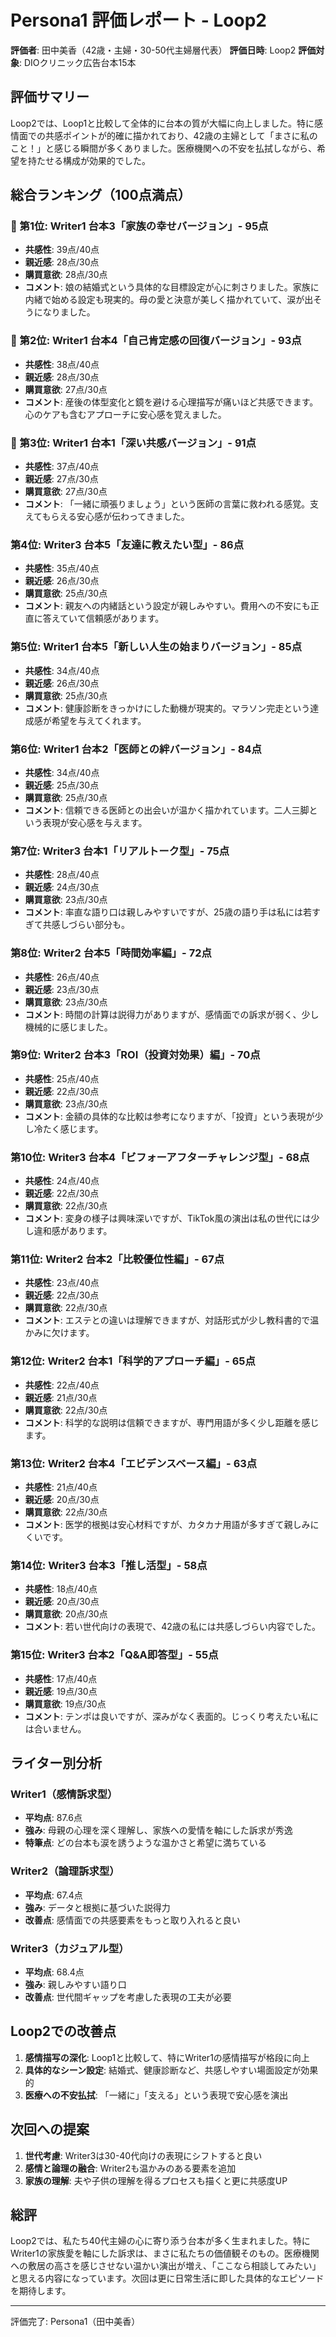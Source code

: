 # Persona1 評価レポート - Loop2
**評価者**: 田中美香（42歳・主婦・30-50代主婦層代表）
**評価日時**: Loop2
**評価対象**: DIOクリニック広告台本15本

## 評価サマリー
Loop2では、Loop1と比較して全体的に台本の質が大幅に向上しました。特に感情面での共感ポイントが的確に描かれており、42歳の主婦として「まさに私のこと！」と感じる瞬間が多くありました。医療機関への不安を払拭しながら、希望を持たせる構成が効果的でした。

## 総合ランキング（100点満点）

### 🥇 第1位: Writer1 台本3「家族の幸せバージョン」- 95点
- **共感性**: 39点/40点
- **親近感**: 28点/30点
- **購買意欲**: 28点/30点
- **コメント**: 娘の結婚式という具体的な目標設定が心に刺さりました。家族に内緒で始める設定も現実的。母の愛と決意が美しく描かれていて、涙が出そうになりました。

### 🥈 第2位: Writer1 台本4「自己肯定感の回復バージョン」- 93点
- **共感性**: 38点/40点
- **親近感**: 28点/30点
- **購買意欲**: 27点/30点
- **コメント**: 産後の体型変化と鏡を避ける心理描写が痛いほど共感できます。心のケアも含むアプローチに安心感を覚えました。

### 🥉 第3位: Writer1 台本1「深い共感バージョン」- 91点
- **共感性**: 37点/40点
- **親近感**: 27点/30点
- **購買意欲**: 27点/30点
- **コメント**: 「一緒に頑張りましょう」という医師の言葉に救われる感覚。支えてもらえる安心感が伝わってきました。

### 第4位: Writer3 台本5「友達に教えたい型」- 86点
- **共感性**: 35点/40点
- **親近感**: 26点/30点
- **購買意欲**: 25点/30点
- **コメント**: 親友への内緒話という設定が親しみやすい。費用への不安にも正直に答えていて信頼感があります。

### 第5位: Writer1 台本5「新しい人生の始まりバージョン」- 85点
- **共感性**: 34点/40点
- **親近感**: 26点/30点
- **購買意欲**: 25点/30点
- **コメント**: 健康診断をきっかけにした動機が現実的。マラソン完走という達成感が希望を与えてくれます。

### 第6位: Writer1 台本2「医師との絆バージョン」- 84点
- **共感性**: 34点/40点
- **親近感**: 25点/30点
- **購買意欲**: 25点/30点
- **コメント**: 信頼できる医師との出会いが温かく描かれています。二人三脚という表現が安心感を与えます。

### 第7位: Writer3 台本1「リアルトーク型」- 75点
- **共感性**: 28点/40点
- **親近感**: 24点/30点
- **購買意欲**: 23点/30点
- **コメント**: 率直な語り口は親しみやすいですが、25歳の語り手は私には若すぎて共感しづらい部分も。

### 第8位: Writer2 台本5「時間効率編」- 72点
- **共感性**: 26点/40点
- **親近感**: 23点/30点
- **購買意欲**: 23点/30点
- **コメント**: 時間の計算は説得力がありますが、感情面での訴求が弱く、少し機械的に感じました。

### 第9位: Writer2 台本3「ROI（投資対効果）編」- 70点
- **共感性**: 25点/40点
- **親近感**: 22点/30点
- **購買意欲**: 23点/30点
- **コメント**: 金額の具体的な比較は参考になりますが、「投資」という表現が少し冷たく感じます。

### 第10位: Writer3 台本4「ビフォーアフターチャレンジ型」- 68点
- **共感性**: 24点/40点
- **親近感**: 22点/30点
- **購買意欲**: 22点/30点
- **コメント**: 変身の様子は興味深いですが、TikTok風の演出は私の世代には少し違和感があります。

### 第11位: Writer2 台本2「比較優位性編」- 67点
- **共感性**: 23点/40点
- **親近感**: 22点/30点
- **購買意欲**: 22点/30点
- **コメント**: エステとの違いは理解できますが、対話形式が少し教科書的で温かみに欠けます。

### 第12位: Writer2 台本1「科学的アプローチ編」- 65点
- **共感性**: 22点/40点
- **親近感**: 21点/30点
- **購買意欲**: 22点/30点
- **コメント**: 科学的な説明は信頼できますが、専門用語が多く少し距離を感じます。

### 第13位: Writer2 台本4「エビデンスベース編」- 63点
- **共感性**: 21点/40点
- **親近感**: 20点/30点
- **購買意欲**: 22点/30点
- **コメント**: 医学的根拠は安心材料ですが、カタカナ用語が多すぎて親しみにくいです。

### 第14位: Writer3 台本3「推し活型」- 58点
- **共感性**: 18点/40点
- **親近感**: 20点/30点
- **購買意欲**: 20点/30点
- **コメント**: 若い世代向けの表現で、42歳の私には共感しづらい内容でした。

### 第15位: Writer3 台本2「Q&A即答型」- 55点
- **共感性**: 17点/40点
- **親近感**: 19点/30点
- **購買意欲**: 19点/30点
- **コメント**: テンポは良いですが、深みがなく表面的。じっくり考えたい私には合いません。

## ライター別分析

### Writer1（感情訴求型）
- **平均点**: 87.6点
- **強み**: 母親の心理を深く理解し、家族への愛情を軸にした訴求が秀逸
- **特筆点**: どの台本も涙を誘うような温かさと希望に満ちている

### Writer2（論理訴求型）
- **平均点**: 67.4点
- **強み**: データと根拠に基づいた説得力
- **改善点**: 感情面での共感要素をもっと取り入れると良い

### Writer3（カジュアル型）
- **平均点**: 68.4点
- **強み**: 親しみやすい語り口
- **改善点**: 世代間ギャップを考慮した表現の工夫が必要

## Loop2での改善点

1. **感情描写の深化**: Loop1と比較して、特にWriter1の感情描写が格段に向上
2. **具体的なシーン設定**: 結婚式、健康診断など、共感しやすい場面設定が効果的
3. **医療への不安払拭**: 「一緒に」「支える」という表現で安心感を演出

## 次回への提案

1. **世代考慮**: Writer3は30-40代向けの表現にシフトすると良い
2. **感情と論理の融合**: Writer2も温かみのある要素を追加
3. **家族の理解**: 夫や子供の理解を得るプロセスも描くと更に共感度UP

## 総評
Loop2では、私たち40代主婦の心に寄り添う台本が多く生まれました。特にWriter1の家族愛を軸にした訴求は、まさに私たちの価値観そのもの。医療機関への敷居の高さを感じさせない温かい演出が増え、「ここなら相談してみたい」と思える内容になっています。次回は更に日常生活に即した具体的なエピソードを期待します。

---
評価完了: Persona1（田中美香）
